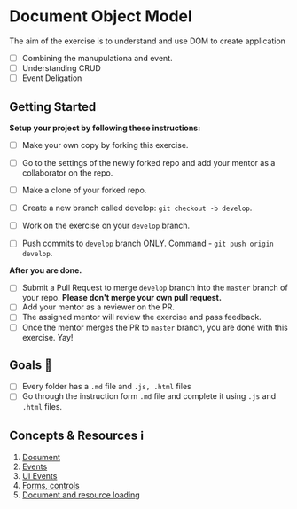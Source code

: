 # Document Object Model

The aim of the exercise is to understand and use DOM to create application
* [ ] Combining the manupulationa and event.
* [ ] Understanding CRUD
* [ ] Event Deligation

## Getting Started

**Setup your project by following these instructions:**

* [ ] Make your own copy by forking this exercise.
* [ ] Go to the settings of the newly forked repo and add your mentor as a collaborator on the repo.
* [ ] Make a clone of your forked repo.
* [ ] Create a new branch called develop: `git checkout -b develop`.
* [ ] Work on the exercise on your `develop` branch.
* [ ] Push commits to `develop` branch ONLY. Command - `git push origin develop`.


**After you are done.**

* [ ] Submit a Pull Request to merge `develop` branch into the `master` branch of your repo. **Please don't merge your own pull request.**
* [ ] Add your mentor as a reviewer on the PR.
* [ ] The assigned mentor will review the exercise and pass feedback.
* [ ] Once the mentor merges the PR to `master` branch, you are done with this exercise. Yay!

## Goals 🎯
* [ ] Every folder has a `.md` file and `.js, .html` files
* [ ] Go through the instruction form `.md` file and complete it using `.js` and `.html` files.

## Concepts & Resources ℹ️

1. [Document](http://javascript.info/document)
2. [Events](http://javascript.info/events)
3. [UI Events](http://javascript.info/event-details)
4. [Forms, controls](http://javascript.info/forms-controls)
5. [Document and resource loading](http://javascript.info/loading)